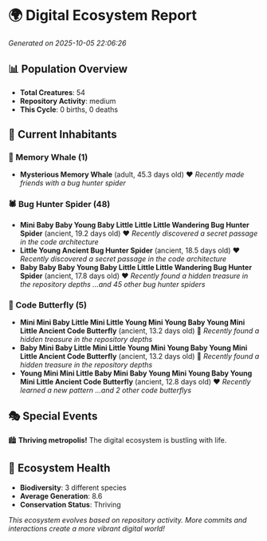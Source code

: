 # 🌍 Digital Ecosystem Report
*Generated on 2025-10-05 22:06:26*

## 📊 Population Overview
- **Total Creatures**: 54
- **Repository Activity**: medium
- **This Cycle**: 0 births, 0 deaths

## 👥 Current Inhabitants

### 🐋 Memory Whale (1)
- **Mysterious Memory Whale** (adult, 45.3 days old) ❤️
  *Recently made friends with a bug hunter spider*

### 🕷️ Bug Hunter Spider (48)
- **Mini Baby Baby Young Baby Little Little Little Wandering Bug Hunter Spider** (ancient, 19.2 days old) ❤️
  *Recently discovered a secret passage in the code architecture*
- **Little Young Ancient Bug Hunter Spider** (ancient, 18.5 days old) ❤️
  *Recently discovered a secret passage in the code architecture*
- **Baby Baby Baby Young Baby Little Little Little Wandering Bug Hunter Spider** (ancient, 17.8 days old) ❤️
  *Recently found a hidden treasure in the repository depths*
  *...and 45 other bug hunter spiders*

### 🦋 Code Butterfly (5)
- **Mini Mini Baby Little Mini Little Young Mini Young Baby Young Mini Little Ancient Code Butterfly** (ancient, 13.2 days old) 💛
  *Recently found a hidden treasure in the repository depths*
- **Baby Mini Baby Little Mini Little Young Mini Young Baby Young Mini Little Ancient Code Butterfly** (ancient, 13.2 days old) 💛
  *Recently found a hidden treasure in the repository depths*
- **Young Mini Mini Little Baby Mini Baby Young Mini Young Baby Young Mini Little Ancient Code Butterfly** (ancient, 12.8 days old) ❤️
  *Recently learned a new pattern*
  *...and 2 other code butterflys*

## 🎭 Special Events

🏙️ **Thriving metropolis!** The digital ecosystem is bustling with life.

## 🔬 Ecosystem Health
- **Biodiversity**: 3 different species
- **Average Generation**: 8.6
- **Conservation Status**: Thriving

*This ecosystem evolves based on repository activity. More commits and interactions create a more vibrant digital world!*